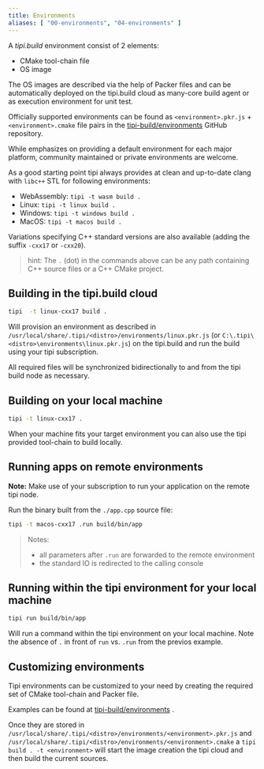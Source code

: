 ```yaml
---
title: Environments
aliases: [ "00-environments", "04-environments" ]
---
```


A _tipi.build_ environment consist of 2 elements:

- CMake tool-chain file
- OS image

The OS images are described via the help of Packer files and can be automatically deployed on the tipi.build cloud as many-core build agent or as execution environment for unit test.

Officially supported environments can be found as `<environment>.pkr.js` + `<environment>.cmake` file pairs in the [tipi-build/environments](https://github.com/tipi-build/environments) GitHub repository.

While emphasizes on providing a default environment for each major platform, community maintained or private environments are welcome.

As a good starting point tipi always provides at clean and up-to-date clang with `libc++` STL for following environments:

- WebAssembly: `tipi -t wasm build . `
- Linux:  `tipi -t linux build . `
- Windows: `tipi -t windows build . `
- MacOS: `tipi -t macos build . `

Variations specifying C++ standard versions are also available (adding the suffix `-cxx17` or `-cxx20`).

> hint: The `.` (dot) in the commands above can be any path containing C++ source files or a C++ CMake project.

## Building in the tipi.build cloud

```bash
tipi  -t linux-cxx17 build .
```

Will provision an environment as described in `/usr/local/share/.tipi/<distro>/environments/linux.pkr.js` (or `C:\.tipi\<distro>\environments\linux.pkr.js`) on the tipi.build and run the build using your tipi subscription.

All required files will be synchronized bidirectionally to and from the tipi build node as necessary.

## Building on your local machine

```bash
tipi -t linux-cxx17 .
```

When your machine fits your target environment you can also use the tipi provided tool-chain to build locally.

## Running apps on remote environments

**Note:** Make use of your subscription to run your application on the remote tipi node.

Run the binary built from the `./app.cpp` source file:

```bash
tipi -t macos-cxx17 .run build/bin/app
```

> Notes:
>
> - all parameters after `.run` are forwarded to the remote environment
> - the standard IO is redirected to the calling console

## Running within the tipi environment for your local machine

```bash
tipi run build/bin/app
```

Will run a command within the tipi environment on your local machine. Note the absence of `.` in front of `run` vs. `.run` from the previos example.

## Customizing environments

Tipi environments can be customized to your need by creating the required set of CMake tool-chain and Packer file.

Examples can be found at [tipi-build/environments](https://github.com/tipi-build/environments) .

Once they are stored in `/usr/local/share/.tipi/<distro>/environments/<environment>.pkr.js` and `/usr/local/share/.tipi/<distro>/environments/<environment>.cmake` a `tipi build . -t <environment>` will start the image creation the tipi cloud and then build the current sources.

[^1]: to have an environment definition curated, please submit a pull request to [tipi-build/environments](https://github.com/tipi-build/environments) on GitHub. Tipi will then take care of having the images maintained and deployment ready at all time.

